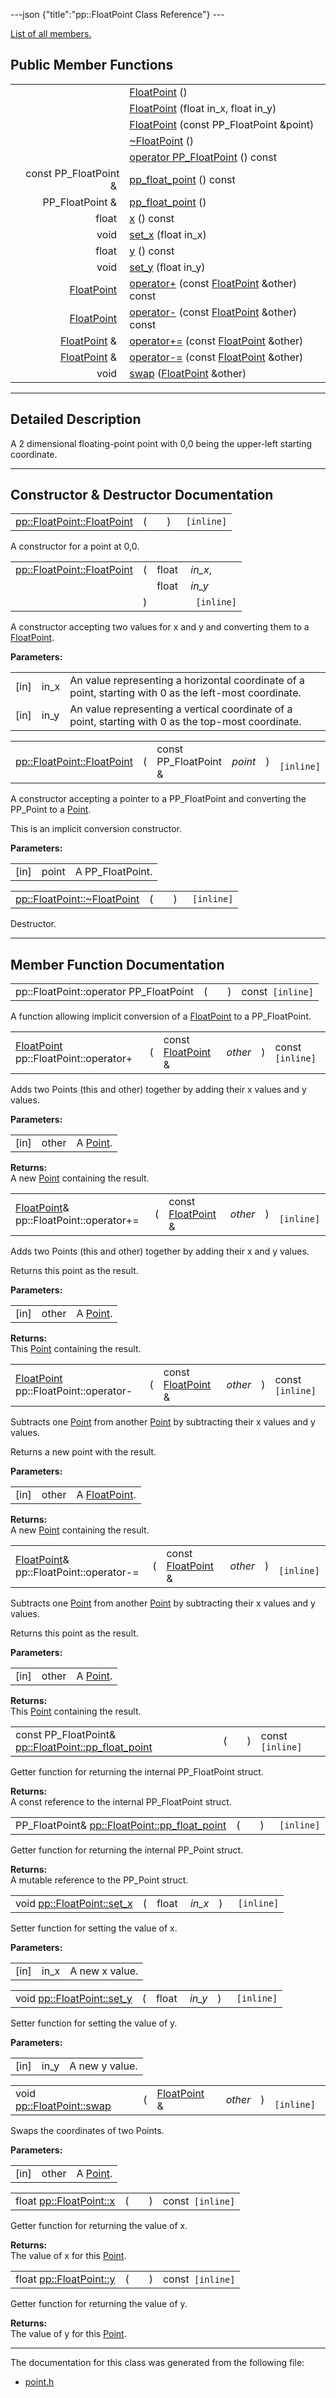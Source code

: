 ---json {"title":"pp::FloatPoint Class Reference"} ---

[List of all members.](/docs/native-client/pepper_dev/cpp/classpp_1_1_float_point-members/)

Public Member Functions
-----------------------

<table><tbody><tr class="odd"><td style="text-align: right;"> </td><td><a href="/docs/native-client/pepper_dev/cpp/classpp_1_1_float_point#a384b29d8aba4a43b399393e695eb1e81" class="el">FloatPoint</a> ()</td></tr><tr class="even"><td style="text-align: right;"> </td><td><a href="/docs/native-client/pepper_dev/cpp/classpp_1_1_float_point#acb70a23a641f05fd5eb99e9439e556d2" class="el">FloatPoint</a> (float in_x, float in_y)</td></tr><tr class="odd"><td style="text-align: right;"> </td><td><a href="/docs/native-client/pepper_dev/cpp/classpp_1_1_float_point#a401fc74a911cd0d4996b00f8b10a1951" class="el">FloatPoint</a> (const PP_FloatPoint &amp;point)</td></tr><tr class="even"><td style="text-align: right;"> </td><td><a href="/docs/native-client/pepper_dev/cpp/classpp_1_1_float_point#ab41958133c5b48f6002ad9bffdad46c0" class="el">~FloatPoint</a> ()</td></tr><tr class="odd"><td style="text-align: right;"> </td><td><a href="/docs/native-client/pepper_dev/cpp/classpp_1_1_float_point#adfa14cbb4f94c3133e4bce72f93570bf" class="el">operator PP_FloatPoint</a> () const</td></tr><tr class="even"><td style="text-align: right;">const PP_FloatPoint &amp; </td><td><a href="/docs/native-client/pepper_dev/cpp/classpp_1_1_float_point#a74112618552ed91f200794127bf64eea" class="el">pp_float_point</a> () const</td></tr><tr class="odd"><td style="text-align: right;">PP_FloatPoint &amp; </td><td><a href="/docs/native-client/pepper_dev/cpp/classpp_1_1_float_point#a75ab7bd430e1f5edb00d9976061898ed" class="el">pp_float_point</a> ()</td></tr><tr class="even"><td style="text-align: right;">float </td><td><a href="/docs/native-client/pepper_dev/cpp/classpp_1_1_float_point#a9109ddb0920cf0eeb7ace3b40a95dc17" class="el">x</a> () const</td></tr><tr class="odd"><td style="text-align: right;">void </td><td><a href="/docs/native-client/pepper_dev/cpp/classpp_1_1_float_point#a276b372b82ea3cd0021017ba4a002838" class="el">set_x</a> (float in_x)</td></tr><tr class="even"><td style="text-align: right;">float </td><td><a href="/docs/native-client/pepper_dev/cpp/classpp_1_1_float_point#ac8bcb2ac55fa5fcf89a7b61369eeed2b" class="el">y</a> () const</td></tr><tr class="odd"><td style="text-align: right;">void </td><td><a href="/docs/native-client/pepper_dev/cpp/classpp_1_1_float_point#abdb8eeb5c2aa051e6776ae2967fc6d40" class="el">set_y</a> (float in_y)</td></tr><tr class="even"><td style="text-align: right;"><a href="/docs/native-client/pepper_dev/cpp/classpp_1_1_float_point/" class="el">FloatPoint</a> </td><td><a href="/docs/native-client/pepper_dev/cpp/classpp_1_1_float_point#a8aeaf7286bc04e7ff7f9d405fdfe614b" class="el">operator+</a> (const <a href="/docs/native-client/pepper_dev/cpp/classpp_1_1_float_point/" class="el">FloatPoint</a> &amp;other) const</td></tr><tr class="odd"><td style="text-align: right;"><a href="/docs/native-client/pepper_dev/cpp/classpp_1_1_float_point/" class="el">FloatPoint</a> </td><td><a href="/docs/native-client/pepper_dev/cpp/classpp_1_1_float_point#a2ae33c7eb2dbc4a8d366db080f3a136b" class="el">operator-</a> (const <a href="/docs/native-client/pepper_dev/cpp/classpp_1_1_float_point/" class="el">FloatPoint</a> &amp;other) const</td></tr><tr class="even"><td style="text-align: right;"><a href="/docs/native-client/pepper_dev/cpp/classpp_1_1_float_point/" class="el">FloatPoint</a> &amp; </td><td><a href="/docs/native-client/pepper_dev/cpp/classpp_1_1_float_point#a15985b03ca98d65bdf300dc3d12ca57a" class="el">operator+=</a> (const <a href="/docs/native-client/pepper_dev/cpp/classpp_1_1_float_point/" class="el">FloatPoint</a> &amp;other)</td></tr><tr class="odd"><td style="text-align: right;"><a href="/docs/native-client/pepper_dev/cpp/classpp_1_1_float_point/" class="el">FloatPoint</a> &amp; </td><td><a href="/docs/native-client/pepper_dev/cpp/classpp_1_1_float_point#a419049446659935f8bfe3e47d33b752b" class="el">operator-=</a> (const <a href="/docs/native-client/pepper_dev/cpp/classpp_1_1_float_point/" class="el">FloatPoint</a> &amp;other)</td></tr><tr class="even"><td style="text-align: right;">void </td><td><a href="/docs/native-client/pepper_dev/cpp/classpp_1_1_float_point#a138f26f94ed5a97e1ee083e65eb101bf" class="el">swap</a> (<a href="/docs/native-client/pepper_dev/cpp/classpp_1_1_float_point/" class="el">FloatPoint</a> &amp;other)</td></tr></tbody></table>

------------------------------------------------------------------------

<span id="details" class="anchor" style="margin: 0;"></span>

Detailed Description
--------------------

A 2 dimensional floating-point point with 0,0 being the upper-left starting coordinate.

------------------------------------------------------------------------

Constructor & Destructor Documentation
--------------------------------------

<span id="a384b29d8aba4a43b399393e695eb1e81" class="anchor" style="margin: 0;"></span>

<table><tbody><tr class="odd"><td><a href="/docs/native-client/pepper_dev/cpp/classpp_1_1_float_point#a384b29d8aba4a43b399393e695eb1e81" class="el">pp::FloatPoint::FloatPoint</a></td><td>(</td><td></td><td>)</td><td><code> [inline]</code></td></tr></tbody></table>

A constructor for a point at 0,0.

<span id="acb70a23a641f05fd5eb99e9439e556d2" class="anchor" style="margin: 0;"></span>

<table><tbody><tr class="odd"><td><a href="/docs/native-client/pepper_dev/cpp/classpp_1_1_float_point#a384b29d8aba4a43b399393e695eb1e81" class="el">pp::FloatPoint::FloatPoint</a></td><td>(</td><td>float </td><td><em>in_x</em>,</td></tr><tr class="even"><td></td><td></td><td>float </td><td><em>in_y</em> </td></tr><tr class="odd"><td></td><td>)</td><td></td><td><code> [inline]</code></td></tr></tbody></table>

A constructor accepting two values for x and y and converting them to a <a href="/docs/native-client/pepper_dev/cpp/classpp_1_1_float_point/" class="el" title="A 2 dimensional floating-point point with 0,0 being the upper-left starting coordinate.">FloatPoint</a>.

**Parameters:**  
<table><tbody><tr class="odd"><td>[in]</td><td>in_x</td><td>An value representing a horizontal coordinate of a point, starting with 0 as the left-most coordinate.</td></tr><tr class="even"><td>[in]</td><td>in_y</td><td>An value representing a vertical coordinate of a point, starting with 0 as the top-most coordinate.</td></tr></tbody></table>

<span id="a401fc74a911cd0d4996b00f8b10a1951" class="anchor" style="margin: 0;"></span>

<table><tbody><tr class="odd"><td><a href="/docs/native-client/pepper_dev/cpp/classpp_1_1_float_point#a384b29d8aba4a43b399393e695eb1e81" class="el">pp::FloatPoint::FloatPoint</a></td><td>(</td><td>const PP_FloatPoint &amp; </td><td><em>point</em></td><td>)</td><td><code> [inline]</code></td></tr></tbody></table>

A constructor accepting a pointer to a PP\_FloatPoint and converting the PP\_Point to a <a href="/docs/native-client/pepper_dev/cpp/classpp_1_1_point/" class="el" title="A 2 dimensional point with 0,0 being the upper-left starting coordinate.">Point</a>.

This is an implicit conversion constructor.

**Parameters:**  
<table><tbody><tr class="odd"><td>[in]</td><td>point</td><td>A PP_FloatPoint.</td></tr></tbody></table>

<span id="ab41958133c5b48f6002ad9bffdad46c0" class="anchor" style="margin: 0;"></span>

<table><tbody><tr class="odd"><td><a href="/docs/native-client/pepper_dev/cpp/classpp_1_1_float_point#ab41958133c5b48f6002ad9bffdad46c0" class="el">pp::FloatPoint::~FloatPoint</a></td><td>(</td><td></td><td>)</td><td><code> [inline]</code></td></tr></tbody></table>

Destructor.

------------------------------------------------------------------------

Member Function Documentation
-----------------------------

<span id="adfa14cbb4f94c3133e4bce72f93570bf" class="anchor" style="margin: 0;"></span>

<table><tbody><tr class="odd"><td>pp::FloatPoint::operator PP_FloatPoint</td><td>(</td><td></td><td>)</td><td>const<code> [inline]</code></td></tr></tbody></table>

A function allowing implicit conversion of a <a href="/docs/native-client/pepper_dev/cpp/classpp_1_1_float_point/" class="el" title="A 2 dimensional floating-point point with 0,0 being the upper-left starting coordinate.">FloatPoint</a> to a PP\_FloatPoint.

<span id="a8aeaf7286bc04e7ff7f9d405fdfe614b" class="anchor" style="margin: 0;"></span>

<table><tbody><tr class="odd"><td><a href="/docs/native-client/pepper_dev/cpp/classpp_1_1_float_point/" class="el">FloatPoint</a> pp::FloatPoint::operator+</td><td>(</td><td>const <a href="/docs/native-client/pepper_dev/cpp/classpp_1_1_float_point/" class="el">FloatPoint</a> &amp; </td><td><em>other</em></td><td>)</td><td>const<code> [inline]</code></td></tr></tbody></table>

Adds two Points (this and other) together by adding their x values and y values.

**Parameters:**  
<table><tbody><tr class="odd"><td>[in]</td><td>other</td><td>A <a href="/docs/native-client/pepper_dev/cpp/classpp_1_1_point/" class="el" title="A 2 dimensional point with 0,0 being the upper-left starting coordinate.">Point</a>.</td></tr></tbody></table>

<!-- -->

**Returns:**  
A new <a href="/docs/native-client/pepper_dev/cpp/classpp_1_1_point/" class="el" title="A 2 dimensional point with 0,0 being the upper-left starting coordinate.">Point</a> containing the result.

<span id="a15985b03ca98d65bdf300dc3d12ca57a" class="anchor" style="margin: 0;"></span>

<table><tbody><tr class="odd"><td><a href="/docs/native-client/pepper_dev/cpp/classpp_1_1_float_point/" class="el">FloatPoint</a>&amp; pp::FloatPoint::operator+=</td><td>(</td><td>const <a href="/docs/native-client/pepper_dev/cpp/classpp_1_1_float_point/" class="el">FloatPoint</a> &amp; </td><td><em>other</em></td><td>)</td><td><code> [inline]</code></td></tr></tbody></table>

Adds two Points (this and other) together by adding their x and y values.

Returns this point as the result.

**Parameters:**  
<table><tbody><tr class="odd"><td>[in]</td><td>other</td><td>A <a href="/docs/native-client/pepper_dev/cpp/classpp_1_1_point/" class="el" title="A 2 dimensional point with 0,0 being the upper-left starting coordinate.">Point</a>.</td></tr></tbody></table>

<!-- -->

**Returns:**  
This <a href="/docs/native-client/pepper_dev/cpp/classpp_1_1_point/" class="el" title="A 2 dimensional point with 0,0 being the upper-left starting coordinate.">Point</a> containing the result.

<span id="a2ae33c7eb2dbc4a8d366db080f3a136b" class="anchor" style="margin: 0;"></span>

<table><tbody><tr class="odd"><td><a href="/docs/native-client/pepper_dev/cpp/classpp_1_1_float_point/" class="el">FloatPoint</a> pp::FloatPoint::operator-</td><td>(</td><td>const <a href="/docs/native-client/pepper_dev/cpp/classpp_1_1_float_point/" class="el">FloatPoint</a> &amp; </td><td><em>other</em></td><td>)</td><td>const<code> [inline]</code></td></tr></tbody></table>

Subtracts one <a href="/docs/native-client/pepper_dev/cpp/classpp_1_1_point/" class="el" title="A 2 dimensional point with 0,0 being the upper-left starting coordinate.">Point</a> from another <a href="/docs/native-client/pepper_dev/cpp/classpp_1_1_point/" class="el" title="A 2 dimensional point with 0,0 being the upper-left starting coordinate.">Point</a> by subtracting their x values and y values.

Returns a new point with the result.

**Parameters:**  
<table><tbody><tr class="odd"><td>[in]</td><td>other</td><td>A <a href="/docs/native-client/pepper_dev/cpp/classpp_1_1_float_point/" class="el" title="A 2 dimensional floating-point point with 0,0 being the upper-left starting coordinate.">FloatPoint</a>.</td></tr></tbody></table>

<!-- -->

**Returns:**  
A new <a href="/docs/native-client/pepper_dev/cpp/classpp_1_1_point/" class="el" title="A 2 dimensional point with 0,0 being the upper-left starting coordinate.">Point</a> containing the result.

<span id="a419049446659935f8bfe3e47d33b752b" class="anchor" style="margin: 0;"></span>

<table><tbody><tr class="odd"><td><a href="/docs/native-client/pepper_dev/cpp/classpp_1_1_float_point/" class="el">FloatPoint</a>&amp; pp::FloatPoint::operator-=</td><td>(</td><td>const <a href="/docs/native-client/pepper_dev/cpp/classpp_1_1_float_point/" class="el">FloatPoint</a> &amp; </td><td><em>other</em></td><td>)</td><td><code> [inline]</code></td></tr></tbody></table>

Subtracts one <a href="/docs/native-client/pepper_dev/cpp/classpp_1_1_point/" class="el" title="A 2 dimensional point with 0,0 being the upper-left starting coordinate.">Point</a> from another <a href="/docs/native-client/pepper_dev/cpp/classpp_1_1_point/" class="el" title="A 2 dimensional point with 0,0 being the upper-left starting coordinate.">Point</a> by subtracting their x values and y values.

Returns this point as the result.

**Parameters:**  
<table><tbody><tr class="odd"><td>[in]</td><td>other</td><td>A <a href="/docs/native-client/pepper_dev/cpp/classpp_1_1_point/" class="el" title="A 2 dimensional point with 0,0 being the upper-left starting coordinate.">Point</a>.</td></tr></tbody></table>

<!-- -->

**Returns:**  
This <a href="/docs/native-client/pepper_dev/cpp/classpp_1_1_point/" class="el" title="A 2 dimensional point with 0,0 being the upper-left starting coordinate.">Point</a> containing the result.

<span id="a74112618552ed91f200794127bf64eea" class="anchor" style="margin: 0;"></span>

<table><tbody><tr class="odd"><td>const PP_FloatPoint&amp; <a href="/docs/native-client/pepper_dev/cpp/classpp_1_1_float_point#a74112618552ed91f200794127bf64eea" class="el">pp::FloatPoint::pp_float_point</a></td><td>(</td><td></td><td>)</td><td>const<code> [inline]</code></td></tr></tbody></table>

Getter function for returning the internal PP\_FloatPoint struct.

**Returns:**  
A const reference to the internal PP\_FloatPoint struct.

<span id="a75ab7bd430e1f5edb00d9976061898ed" class="anchor" style="margin: 0;"></span>

<table><tbody><tr class="odd"><td>PP_FloatPoint&amp; <a href="/docs/native-client/pepper_dev/cpp/classpp_1_1_float_point#a74112618552ed91f200794127bf64eea" class="el">pp::FloatPoint::pp_float_point</a></td><td>(</td><td></td><td>)</td><td><code> [inline]</code></td></tr></tbody></table>

Getter function for returning the internal PP\_Point struct.

**Returns:**  
A mutable reference to the PP\_Point struct.

<span id="a276b372b82ea3cd0021017ba4a002838" class="anchor" style="margin: 0;"></span>

<table><tbody><tr class="odd"><td>void <a href="/docs/native-client/pepper_dev/cpp/classpp_1_1_float_point#a276b372b82ea3cd0021017ba4a002838" class="el">pp::FloatPoint::set_x</a></td><td>(</td><td>float </td><td><em>in_x</em></td><td>)</td><td><code> [inline]</code></td></tr></tbody></table>

Setter function for setting the value of x.

**Parameters:**  
<table><tbody><tr class="odd"><td>[in]</td><td>in_x</td><td>A new x value.</td></tr></tbody></table>

<span id="abdb8eeb5c2aa051e6776ae2967fc6d40" class="anchor" style="margin: 0;"></span>

<table><tbody><tr class="odd"><td>void <a href="/docs/native-client/pepper_dev/cpp/classpp_1_1_float_point#abdb8eeb5c2aa051e6776ae2967fc6d40" class="el">pp::FloatPoint::set_y</a></td><td>(</td><td>float </td><td><em>in_y</em></td><td>)</td><td><code> [inline]</code></td></tr></tbody></table>

Setter function for setting the value of y.

**Parameters:**  
<table><tbody><tr class="odd"><td>[in]</td><td>in_y</td><td>A new y value.</td></tr></tbody></table>

<span id="a138f26f94ed5a97e1ee083e65eb101bf" class="anchor" style="margin: 0;"></span>

<table><tbody><tr class="odd"><td>void <a href="/docs/native-client/pepper_dev/cpp/classpp_1_1_float_point#a138f26f94ed5a97e1ee083e65eb101bf" class="el">pp::FloatPoint::swap</a></td><td>(</td><td><a href="/docs/native-client/pepper_dev/cpp/classpp_1_1_float_point/" class="el">FloatPoint</a> &amp; </td><td><em>other</em></td><td>)</td><td><code> [inline]</code></td></tr></tbody></table>

Swaps the coordinates of two Points.

**Parameters:**  
<table><tbody><tr class="odd"><td>[in]</td><td>other</td><td>A <a href="/docs/native-client/pepper_dev/cpp/classpp_1_1_point/" class="el" title="A 2 dimensional point with 0,0 being the upper-left starting coordinate.">Point</a>.</td></tr></tbody></table>

<span id="a9109ddb0920cf0eeb7ace3b40a95dc17" class="anchor" style="margin: 0;"></span>

<table><tbody><tr class="odd"><td>float <a href="/docs/native-client/pepper_dev/cpp/classpp_1_1_float_point#a9109ddb0920cf0eeb7ace3b40a95dc17" class="el">pp::FloatPoint::x</a></td><td>(</td><td></td><td>)</td><td>const<code> [inline]</code></td></tr></tbody></table>

Getter function for returning the value of x.

**Returns:**  
The value of x for this <a href="/docs/native-client/pepper_dev/cpp/classpp_1_1_point/" class="el" title="A 2 dimensional point with 0,0 being the upper-left starting coordinate.">Point</a>.

<span id="ac8bcb2ac55fa5fcf89a7b61369eeed2b" class="anchor" style="margin: 0;"></span>

<table><tbody><tr class="odd"><td>float <a href="/docs/native-client/pepper_dev/cpp/classpp_1_1_float_point#ac8bcb2ac55fa5fcf89a7b61369eeed2b" class="el">pp::FloatPoint::y</a></td><td>(</td><td></td><td>)</td><td>const<code> [inline]</code></td></tr></tbody></table>

Getter function for returning the value of y.

**Returns:**  
The value of y for this <a href="/docs/native-client/pepper_dev/cpp/classpp_1_1_point/" class="el" title="A 2 dimensional point with 0,0 being the upper-left starting coordinate.">Point</a>.

------------------------------------------------------------------------

The documentation for this class was generated from the following file:

-   <a href="/docs/native-client/pepper_dev/cpp/point_8h/" class="el">point.h</a>
